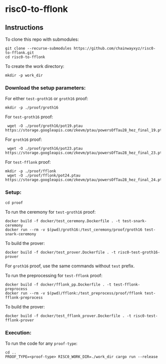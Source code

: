 # risc0-to-fflonk

## Instructions

To clone this repo with submodules:

```
git clone --recurse-submodules https://github.com/chainwayxyz/risc0-to-fflonk.git
cd risc0-to-fflonk
```

To create the work directory:
```
mkdir -p work_dir
```

### Download the setup parameters:
For either `test-groth16` or `groth16` proof:
```
mkdir -p ./proof/groth16
```

For `test-groth16` proof:
```
 wget -O ./proof/groth16/pot19.ptau https://storage.googleapis.com/zkevm/ptau/powersOfTau28_hez_final_19.ptau
```

For `groth16` proof:
```
 wget -O ./proof/groth16/pot23.ptau https://storage.googleapis.com/zkevm/ptau/powersOfTau28_hez_final_23.ptau
```

For `test-fflonk` proof:
```
mkdir -p ./proof/fflonk
 wget -O ./proof/fflonk/pot24.ptau https://storage.googleapis.com/zkevm/ptau/powersOfTau28_hez_final_24.ptau
```

### Setup:

```
cd proof
```

To run the ceremony for `test-groth16` proof:
```
docker build -f docker/test_ceremony.Dockerfile . -t test-snark-ceremony
docker run --rm -v $(pwd)/groth16:/test_ceremony/proof/groth16 test-snark-ceremony
```

To build the prover:
```
docker build -f docker/test_prover.Dockerfile . -t risc0-test-groth16-prover
```

For `groth16` proof, use the same commands without `test` prefix.

To run the preprocessing for `test-fflonk` proof:
```
docker build -f docker/fflonk_pp.Dockerfile . -t test-fflonk-preprocess
docker run --rm -v $(pwd)/fflonk:/test_preprocess/proof/fflonk test-fflonk-preprocess
```

To build the prover:
```
docker build -f docker/test_fflonk_prover.Dockerfile . -t risc0-test-fflonk-prover
```

### Execution:
To run the code for any `proof-type`:
```
cd ..
PROOF_TYPE=<proof-type> RISC0_WORK_DIR=./work_dir cargo run --release
```
